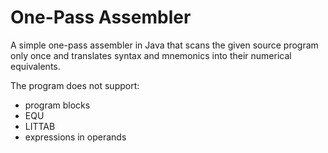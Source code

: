 # One-Pass Assembler

A simple one-pass assembler in Java that scans the given source program only once and translates syntax and mnemonics into their numerical equivalents.

The program does not support:
* program blocks
* EQU
* LITTAB
* expressions in operands
